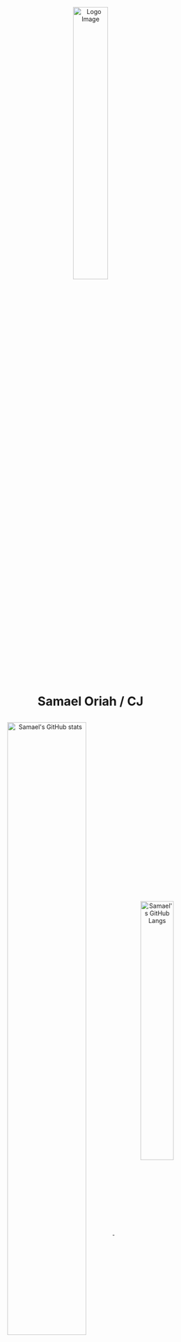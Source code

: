 <p align="center">
  <img src=Test(1).png alt="Logo Image" width="40%"/>
</p>
<h1 align="center" style="margin: 0 auto 0 auto;">Samael Oriah / CJ</h1>
<br/>
<p align="center">
<a href="https://github.com/SamaelOriah">
  <img width="60%" align="center" src="https://github-readme-stats.vercel.app/api?username=SamaelOriah&show_icons=true&card_width=200&text_color=ffffff&icon_color=00ffff&bg_color=1c1917&title_color=00ffff" alt="Samael's GitHub stats"/>
</a>
<a href="https://github.com/SamaelOriah">
  <img width="39%" align="center" src="https://github-readme-stats.vercel.app/api/top-langs?username=SamaelOriah&layout=compact&langs_count=8&card_width=100&text_color=ffffff&bg_color=1c1917&title_color=00ffff" alt="Samael's GitHub Langs" />
</a>
</p>

